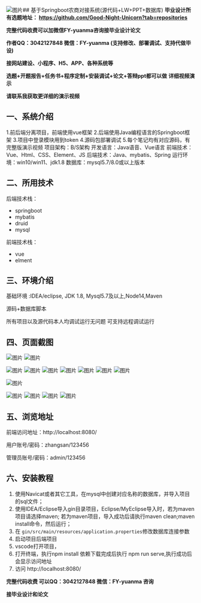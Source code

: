 ![图片](https://github.com/user-attachments/assets/5adf2eb8-575d-4927-8a3f-595f7127bdc6)## 基于Springboot农商对接系统(源代码+LW+PPT+数据库)
**毕业设计所有选题地址： https://github.com/Good-Night-Unicorn?tab=repositories**

**完整代码收费可以加微信FY-yuanma咨询接毕业设计论文**

**作者QQ：3042127848 微信：FY-yuanma (支持修改、部署调试、支持代做毕设)**

**接网站建设、小程序、H5、APP、各种系统等**

**选题+开题报告+任务书+程序定制+安装调试+论文+答辩ppt都可以做**
**详细视频演示**

**请联系我获取更详细的演示视频**

## 一、系统介绍

1.前后端分离项目，前端使用vue框架
2.后端使用Java编程语言的Springboot框架
3.项目中登录模块用到token
4.源码包部署调试
5.每个笔记均有对应源码，有完整版演示视频
项目架构：B/S架构
开发语言：Java语音、Vue语言
前端技术：Vue、Html、CSS、Element、JS
后端技术：Java、mybatis、Spring
运行环境：win10/win11、jdk1.8
数据库：mysql5.7/8.0或以上版本

## 二、所用技术

后端技术栈：

- springboot
- mybatis
- druid
- mysql

前端技术栈：

- vue
- elment



## 三、环境介绍

基础环境 :IDEA/eclipse, JDK 1.8, Mysql5.7及以上,Node14,Maven

源码+数据库脚本

所有项目以及源代码本人均调试运行无问题 可支持远程调试运行

## 四、页面截图
![图片](https://github.com/user-attachments/assets/d8cf47a7-9896-4215-9139-4a56e0ec89f9)
![图片](https://github.com/user-attachments/assets/576282ea-9637-4e72-a664-4d29f4fd8866)

![图片](https://github.com/user-attachments/assets/0d95de38-3226-4ca0-9221-d5d38b9a5b68)
![图片](https://github.com/user-attachments/assets/2141a41b-b56a-4c65-b8e5-9b746e1a419c)
![图片](https://github.com/user-attachments/assets/2ea7be0e-6062-4eed-b7ca-37d49ed2eeb0)
![图片](https://github.com/user-attachments/assets/10399a48-d8e0-45d6-8727-77808437b8af)
![图片](https://github.com/user-attachments/assets/390108a2-6e8a-4bf4-b251-c589103e4c41)
![图片](https://github.com/user-attachments/assets/c2af91bc-6591-47b7-a0ec-5f685a42aa58)
![图片](https://github.com/user-attachments/assets/94fb1c35-0bcd-4ceb-904f-c40d97774700)

![图片](https://github.com/user-attachments/assets/fd4fd7ac-aa26-472e-9b91-2ff12a9a85d3)

![图片](https://github.com/user-attachments/assets/fea00d18-18a0-45e6-b379-da161834e6ec)
![图片](https://github.com/user-attachments/assets/018e55f2-b1cc-4030-bfe8-16e6c44460c9)
![图片](https://github.com/user-attachments/assets/893efc60-0de6-41b7-825e-454b3e14140f)
![图片](https://github.com/user-attachments/assets/ed507ae9-5498-4238-aabe-439d18957e9a)

## 五、浏览地址

前端访问地址：http://localhost:8080/

用户账号/密码：zhangsan/123456

管理员账号/密码：admin/123456  

## 六、安装教程

1. 使用Navicat或者其它工具，在mysql中创建对应名称的数据库，并导入项目的sql文件；
2. 使用IDEA/Eclipse导入gin目录项目，Eclipse/MyEclipse导入时，若为maven项目请选择maven;
   若为maven项目，导入成功后请执行maven clean;maven install命令，然后运行；
3. 在 `gin/src/main/resources/application.properties`修改数据库连接参数
4. 启动项目后端项目 
5. vscode打开项目，
6. 打开终端，执行npm install 依赖下载完成后执行 npm run serve,执行成功后会显示访问地址
7. 访问  http://localhost:8080/

**完整代码收费  可以QQ：3042127848 微信：FY-yuanma 咨询**

**接毕业设计和论文**
